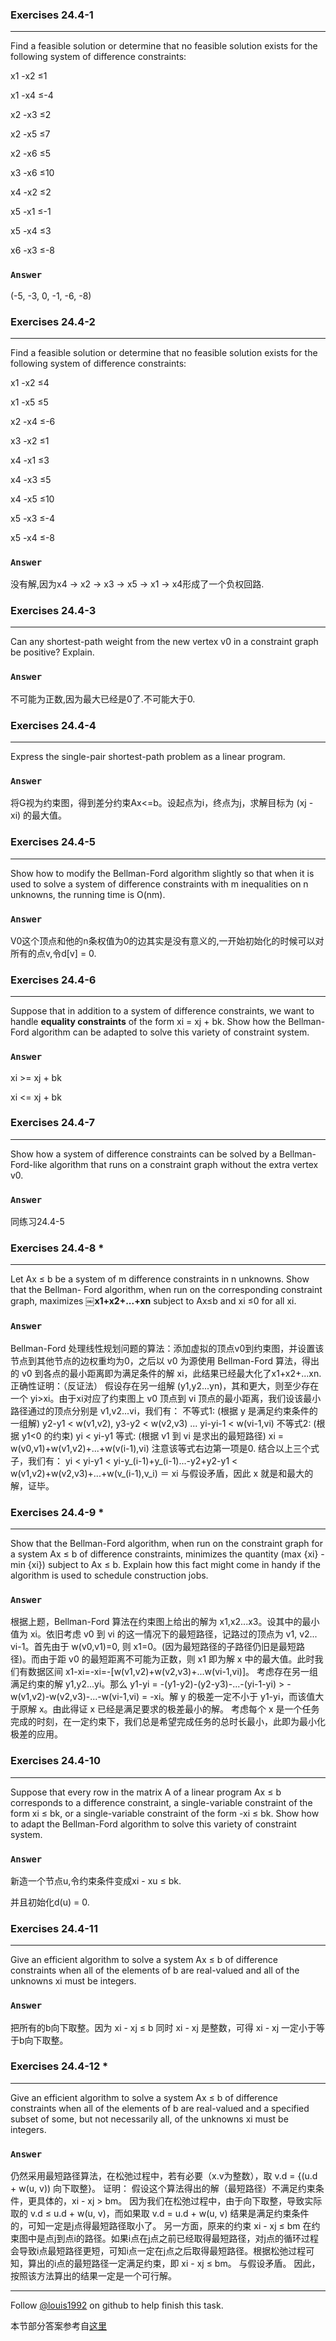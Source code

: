 ### Exercises 24.4-1
***
Find a feasible solution or determine that no feasible solution exists for the following system of difference constraints:

x1 -x2 ≤1

x1 -x4 ≤-4

x2 -x3 ≤2

x2 -x5 ≤7

x2 -x6 ≤5

x3 -x6 ≤10

x4 -x2 ≤2

x5 -x1 ≤-1

x5 -x4 ≤3

x6 -x3 ≤-8

### `Answer`

(-5, -3, 0, -1, -6, -8)

### Exercises 24.4-2
***
Find a feasible solution or determine that no feasible solution exists for the following system of difference constraints:

x1 -x2 ≤4

x1 -x5 ≤5

x2 -x4 ≤-6

x3 -x2 ≤1

x4 -x1 ≤3

x4 -x3 ≤5

x4 -x5 ≤10

x5 -x3 ≤-4

x5 -x4 ≤-8

### `Answer`
没有解,因为x4 -> x2 -> x3 -> x5 -> x1 -> x4形成了一个负权回路.

### Exercises 24.4-3
***
Can any shortest-path weight from the new vertex v0 in a constraint graph be positive? Explain.

### `Answer`
不可能为正数,因为最大已经是0了.不可能大于0.

### Exercises 24.4-4
***
Express the single-pair shortest-path problem as a linear program.

### `Answer`
将G视为约束图，得到差分约束Ax<=b。设起点为i，终点为j，求解目标为 (xj - xi) 的最大值。

### Exercises 24.4-5
***
Show how to modify the Bellman-Ford algorithm slightly so that when it is used to solve a system of difference constraints with m inequalities on n unknowns, the running time is O(nm).

### `Answer`
V0这个顶点和他的n条权值为0的边其实是没有意义的,一开始初始化的时候可以对所有的点v,令d[v] = 0.

### Exercises 24.4-6
***
Suppose that in addition to a system of difference constraints, we want to handle **equality constraints** of the form xi = xj + bk. Show how the Bellman-Ford algorithm can be adapted to solve this variety of constraint system.

### `Answer`
xi >= xj + bk

xi <= xj + bk

### Exercises 24.4-7
***
Show how a system of difference constraints can be solved by a Bellman-Ford-like algorithm
that runs on a constraint graph without the extra vertex v0.

### `Answer`
同练习24.4-5

### Exercises 24.4-8 *
***
Let Ax ≤ b be a system of m difference constraints in n unknowns. Show that the Bellman- Ford algorithm, when run on the corresponding constraint graph, maximizes ￼**x1+x2+...+xn** subject to Ax≤b and xi ≤0 for all xi.

### `Answer`
Bellman-Ford 处理线性规划问题的算法：添加虚拟的顶点v0到约束图，并设置该节点到其他节点的边权重均为0，之后以 v0 为源使用 Bellman-Ford 算法，得出的 v0 到各点的最小距离即为满足条件的解 xi，此结果已经最大化了x1+x2+...xn.
正确性证明：（反证法）
假设存在另一组解 (y1,y2...yn)，其和更大，则至少存在一个 yi>xi。由于xi对应了约束图上 v0 顶点到 vi 顶点的最小距离，我们设该最小路径通过的顶点分别是 v1,v2...vi，我们有：
不等式1: (根据 y 是满足约束条件的一组解) y2-y1 < w(v1,v2),  y3-y2 < w(v2,v3) ... yi-yi-1 < w(vi-1,vi)
不等式2: (根据 y1<0 的约束) yi < yi-y1
等式: (根据 v1 到 vi 是求出的最短路径) xi = w(v0,v1)+w(v1,v2)+...+w(v(i-1),vi)
注意该等式右边第一项是0.
结合以上三个式子，我们有：
yi < yi-y1 < yi-y_(i-1)+y_(i-1)...-y2+y2-y1 < w(v1,v2)+w(v2,v3)+...+w(v_(i-1),v_i) ＝ xi
与假设矛盾，因此 x 就是和最大的解，证毕。

### Exercises 24.4-9 *
***
Show that the Bellman-Ford algorithm, when run on the constraint graph for a system Ax ≤ b of difference constraints, minimizes the quantity (max {xi} - min {xi}) subject to Ax ≤ b. Explain how this fact might come in handy if the algorithm is used to schedule construction jobs.

### `Answer`
根据上题，Bellman-Ford 算法在约束图上给出的解为 x1,x2...x3。设其中的最小值为 xi。依旧考虑 v0 到 vi 的这一情况下的最短路径，记路过的顶点为 v1, v2... vi-1。首先由于 w(v0,v1)=0, 则 x1=0。(因为最短路径的子路径仍旧是最短路径)。而由于距 v0 的最短距离不可能为正数，则 x1 即为解 x 中的最大值。此时我们有数据区间 x1-xi=-xi=-[w(v1,v2)+w(v2,v3)+...w(vi-1,vi)]。
考虑存在另一组满足约束的解 y1,y2...yi。那么 y1-yi = -(y1-y2)-(y2-y3)-...-(yi-1-yi) > -w(v1,v2)-w(v2,v3)-...-w(vi-1,vi) = -xi。解 y 的极差一定不小于 y1-yi，而该值大于原解 x。由此得证 x 已经是满足要求的极差最小的解。
考虑每个 x 是一个任务完成的时刻，在一定约束下，我们总是希望完成任务的总时长最小，此即为最小化极差的应用。

### Exercises 24.4-10
***
Suppose that every row in the matrix A of a linear program Ax ≤ b corresponds to a difference constraint, a single-variable constraint of the form xi ≤ bk, or a single-variable constraint of the form -xi ≤ bk. Show how to adapt the Bellman-Ford algorithm to solve this variety of constraint system.

### `Answer`
新造一个节点u,令约束条件变成xi - xu ≤ bk.

并且初始化d(u) = 0.

### Exercises 24.4-11
***
Give an efficient algorithm to solve a system Ax ≤ b of difference constraints when all of the
elements of b are real-valued and all of the unknowns xi must be integers.

### `Answer`
把所有的b向下取整。因为 xi - xj ≤ b 同时 xi - xj 是整数，可得 xi - xj 一定小于等于b向下取整。 

### Exercises 24.4-12 *
***
Give an efficient algorithm to solve a system Ax ≤ b of difference constraints when all of the elements of b are real-valued and a specified subset of some, but not necessarily all, of the unknowns xi must be integers.

### `Answer`
仍然采用最短路径算法，在松弛过程中，若有必要（x.v为整数），取 v.d = {(u.d + w(u, v)) 向下取整}。
证明：
假设这个算法得出的解（最短路径）不满足约束条件，更具体的，xi - xj > bm。
因为我们在松弛过程中，由于向下取整，导致实际取的 v.d ≤ u.d + w(u, v)，而如果取 v.d = u.d + w(u, v) 结果是满足约束条件的，可知一定是j点得最短路径取小了。
另一方面，原来的约束 xi - xj ≤ bm 在约束图中是点j到点i的路径。如果i点在j点之前已经取得最短路径，对j点的循环过程会导致i点最短路径更短，可知i点一定在j点之后取得最短路径。根据松弛过程可知，算出的i点的最短路径一定满足约束，即 xi - xj ≤ bm。
与假设矛盾。
因此，按照该方法算出的结果一定是一个可行解。



***
Follow [@louis1992](https://github.com/gzc) on github to help finish this task.

本节部分答案参考自[这里](http://blog.csdn.net/anye3000/article/details/12091125)

